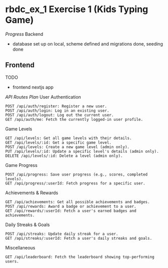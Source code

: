 # rbdc_ex_1 Exercise 1 (Kids Typing Game)

*Progress*
Backend
- database set up on local, scheme defined and migrations done, seeding done

Frontend
-

TODO
- frontend nextjs app



*API Routes Plan*
User Authentication

    POST /api/auth/register: Register a new user.
    POST /api/auth/login: Log in an existing user.
    POST /api/auth/logout: Log out the current user.
    GET /api/auth/me: Fetch the currently logged-in user profile.

Game Levels

    GET /api/levels: Get all game levels with their details.
    GET /api/levels/:id: Get a specific game level.
    POST /api/levels: Create a new game level (admin only).
    PUT /api/levels/:id: Update a specific level's details (admin only).
    DELETE /api/levels/:id: Delete a level (admin only).

Game Progress

    POST /api/progress: Save user progress (e.g., scores, completed levels).
    GET /api/progress/:userId: Fetch progress for a specific user.

Achievements & Rewards

    GET /api/achievements: Get all possible achievements and badges.
    POST /api/rewards: Award a badge or achievement to a user.
    GET /api/rewards/:userId: Fetch a user's earned badges and achievements.

Daily Streaks & Goals

    POST /api/streaks: Update daily streak for a user.
    GET /api/streaks/:userId: Fetch a user's daily streaks and goals.

Miscellaneous

    GET /api/leaderboard: Fetch the leaderboard showing top-performing users.

